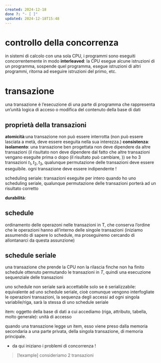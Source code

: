 ```yaml
---
created: 2024-12-18
done ?: "- [ ]"
updated: 2024-12-18T15:48
---
```

# controllo della concorrenza
in sistemi di calcolo con una sola CPU, i programmi sono eseguiti concorrentemente in modo **interleaved**: la CPU esegue alcune istruzioni di un programma, sospende quel programma, esegue istruzioni di altri programmi, ritorna ad eseguire istruzioni del primo, etc.

# transazione
una transazione è l’esecuzione di una parte di programma che rappresenta un’unità logica di acceso o modifica del contenuto della base di dati

## proprietà della transazioni
**atomicità**:una transazione non può essere interrotta (non può essere lasciata a metà, deve essere eseguita nella sua interezza.)
**consistenza**:
**isolamento**: una transazione ben progettata non deve dipendere da altre transazioni (il risultato non deve dipendere dal fatto che altre transazioni vengano eseguite prima o dopo (il risultato può cambiare, )) se ho 3 transazioni $t_1,t_2, t_3$, qualunque permutazione delle transazioni deve essere eseguibile. ogni transazione deve essere indipendente !

scheduling seriale: transazioni eseguite per intero
quando ho uno scheduling seriale, qualunque permutazione delle transazioni porterà ad un risultato corretto

**durabilità**: 
## schedule
ordinamento delle operazoni nelle transazioni in T, che conserva l’ordine che le operazioni hanno all’interno delle singole transazioni
(iniziamo assumendo di sapere lo schedule, ma proseguiremo cercando di allontanarci da questa assunzione)
## schedule seriale
una transazione che prende la CPU non la rilascia finche non ha finito
schedule ottenuto permutando le transazioni in $T$, quindi una esecuzione sequenziale delle transazioni

uno schedule non seriale sarà accettabile solo se è serializzabile: equivalente ad uno schedule seriale, cioè comunque vengono interfogliate le operazioni transazioni, la sequenza degli accessi ad ogni singola variabile/riga, sarà la stessa di uno schedule seriale

item: oggetto della base di dati a cui accediamo (riga, attributo, tabella, molto generale): unità di accesso

quando una transazione legge un item, esso viene preso dalla memoria secondaria a una parte privata, della singola transazione, di memoria principale.
- da qui iniziano i problemi di concorrenza !
>[!example] 
consideriamo 2 transazioni
